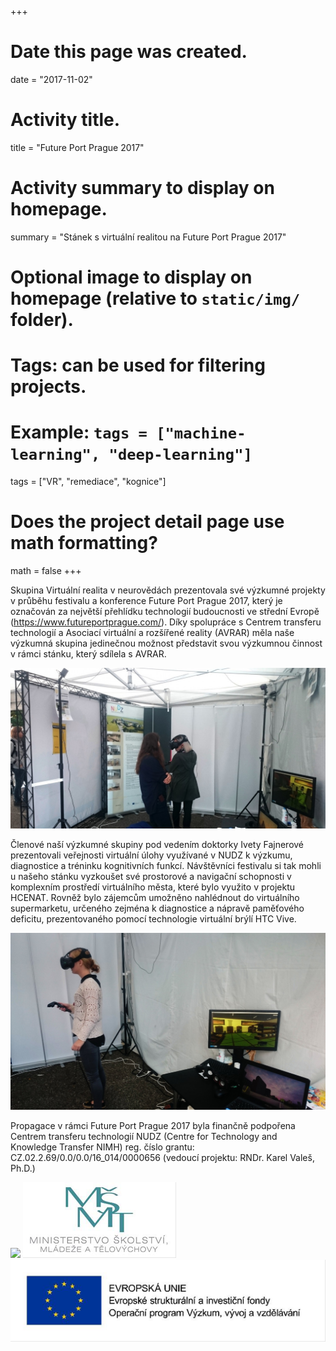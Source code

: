 +++
# Date this page was created.
date = "2017-11-02"

# Activity title.
title = "Future Port Prague 2017"

# Activity summary to display on homepage.
summary = "Stánek s virtuální realitou na Future Port Prague 2017"

# Optional image to display on homepage (relative to `static/img/` folder).

# Tags: can be used for filtering projects.
# Example: `tags = ["machine-learning", "deep-learning"]`
tags = ["VR", "remediace", "kognice"]

# Does the project detail page use math formatting?
math = false
+++

Skupina Virtuální realita v neurovědách prezentovala své výzkumné projekty v průběhu festivalu a konference Future Port Prague 2017, který je označován za největší přehlídku technologií budoucnosti ve střední Evropě (https://www.futureportprague.com/). 
Díky spolupráce s Centrem transferu technologií a Asociací virtuální a rozšířené reality (AVRAR) měla naše výzkumná skupina jedinečnou možnost představit svou výzkumnou činnost v rámci stánku, který sdílela s AVRAR. 

![](/img/activity/futureport/futureport01.jpg)

Členové naší výzkumné skupiny pod vedením doktorky Ivety Fajnerové prezentovali veřejnosti virtuální úlohy využívané v NUDZ k výzkumu, diagnostice a tréninku kognitivních funkcí. 
Návštěvníci festivalu si tak mohli u našeho stánku vyzkoušet své prostorové a navigační schopnosti v komplexním prostředí virtuálního města, které bylo využito v projektu HCENAT. 
Rovněž bylo zájemcům umožněno nahlédnout do virtuálního supermarketu, určeného zejména k diagnostice a nápravě paměťového deficitu, prezentovaného pomocí technologie virtuální brýlí HTC Vive. 

![](/img/activity/futureport/futureport02.jpg)

Propagace v rámci Future Port Prague 2017 byla finančně podpořena Centrem transferu technologií NUDZ (Centre for Technology and Knowledge Transfer NIMH) reg. číslo grantu: CZ.02.2.69/0.0/0.0/16_014/0000656 (vedoucí projektu: RNDr. Karel Valeš, Ph.D.)

![](/img/activity/futureport/logo_nudz.png)
![](/img/activity/futureport/logo_msmt.png)
![](/img/activity/futureport/logo_eu.png)
